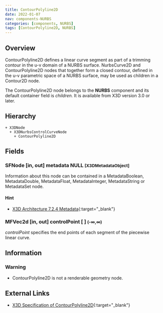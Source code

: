 ```yaml
---
title: ContourPolyline2D
date: 2022-01-07
nav: components-NURBS
categories: [components, NURBS]
tags: [ContourPolyline2D, NURBS]
---
```

<style>
.post h3 {
  word-spacing: 0.2em;
}
</style>

## Overview

ContourPolyline2D defines a linear curve segment as part of a trimming contour in the u-v domain of a NURBS surface. NurbsCurve2D and ContourPolyline2D nodes that together form a closed contour, defined in the u-v parametric space of a NURBS surface, may be used as children in a Contour2D node.

The ContourPolyline2D node belongs to the **NURBS** component and its default container field is *children.* It is available from X3D version 3.0 or later.

## Hierarchy

```
+ X3DNode
  + X3DNurbsControlCurveNode
    + ContourPolyline2D
```

## Fields

### SFNode [in, out] **metadata** NULL <small>[X3DMetadataObject]</small>

Information about this node can be contained in a MetadataBoolean, MetadataDouble, MetadataFloat, MetadataInteger, MetadataString or MetadataSet node.

#### Hint

- [X3D Architecture 7.2.4 Metadata](https://www.web3d.org/specifications/X3Dv4Draft/ISO-IEC19775-1v4-CD1/Part01/components/core.html#Metadata){:target="_blank"}

### MFVec2d [in, out] **controlPoint** [ ] <small>(-∞,∞)</small>

*controlPoint* specifies the end points of each segment of the piecewise linear curve.

## Information

### Warning

- ContourPolyline2D is not a renderable geometry node.

## External Links

- [X3D Specification of ContourPolyline2D](https://www.web3d.org/documents/specifications/19775-1/V4.0/Part01/components/nurbs.html#ContourPolyline2D){:target="_blank"}
